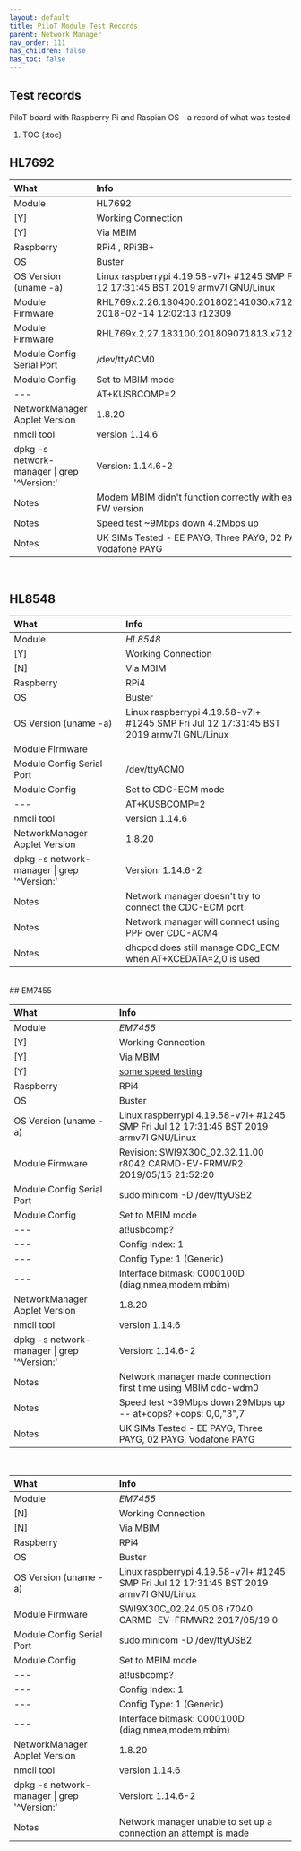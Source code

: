 ```yaml
---
layout: default
title: PiloT Module Test Records
parent: Network Manager
nav_order: 111
has_children: false
has_toc: false
---
```


## Test records
PiloT board with Raspberry Pi and Raspian OS - a record of what was tested

1. TOC
{:toc}

## HL7692  

| **What**                      | **Info** |
|:----                          |:---- |  
| Module                        | HL7692 |
|  [Y]                          | Working Connection |
|  [Y]                          | Via MBIM |
| Raspberry                     | RPi4 , RPi3B+ |
| OS                            | Buster |
| OS Version (uname -a)         | Linux raspberrypi 4.19.58-v7l+ #1245 SMP Fri Jul 12 17:31:45 BST 2019 armv7l GNU/Linux |
| Module Firmware               | RHL769x.2.26.180400.201802141030.x7120m_1 2018-02-14 12:02:13 r12309 |
| Module Firmware               | RHL769x.2.27.183100.201809071813.x7120m_3  |
| Module Config Serial Port     | /dev/ttyACM0  |
| Module Config                 | Set to MBIM mode
| ---                           |  AT+KUSBCOMP=2 |  
| NetworkManager Applet Version | 1.8.20 |
| nmcli tool                    | version 1.14.6 |
| dpkg -s network-manager \| grep '^Version:' | Version: 1.14.6-2 |
| Notes                         | Modem MBIM didn't function correctly with earlier FW version |
| Notes                         | Speed test ~9Mbps down 4.2Mbps up |
| Notes                         | UK SIMs Tested - EE PAYG, Three PAYG, 02 PAYG, Vodafone PAYG | 


<br/>

## HL8548  

| **What**                      | **Info** |
|:----                          |:---- |  
| Module                        | *HL8548* |
|  [Y]                          | Working Connection |
|  [N]                          | Via MBIM |
| Raspberry                     | RPi4 |
| OS                            | Buster |
| OS Version (uname -a)         | Linux raspberrypi 4.19.58-v7l+ #1245 SMP Fri Jul 12 17:31:45 BST 2019 armv7l GNU/Linux |
| Module Firmware               |   |
| Module Config Serial Port     | /dev/ttyACM0  |
| Module Config                 |  Set to CDC-ECM mode
| ---                           |   AT+KUSBCOMP=2 | 
| nmcli tool                    | version 1.14.6 |
| NetworkManager Applet Version | 1.8.20 |
| dpkg -s network-manager \| grep '^Version:' | Version: 1.14.6-2 |
| Notes | Network manager doesn't try to connect the CDC-ECM port |
| Notes | Network manager will connect using PPP over CDC-ACM4 | 
| Notes | dhcpcd does still manage CDC_ECM when AT+XCEDATA=2,0 is used |

  

<br/>
## EM7455


| **What** | **Info** |
|:---- |:---- |  
| Module | *EM7455* |
|  [Y] | Working Connection |
|  [Y] | Via MBIM |
|  [Y] | [some speed testing](./speedtests/Rpi4EM7455_uPilot_USB3_threeNetwork_2019-08-13-111021_1920x1200_scrot.png) 
| Raspberry | RPi4 |
| OS | Buster |
| OS Version (uname -a) | Linux raspberrypi 4.19.58-v7l+ #1245 SMP Fri Jul 12 17:31:45 BST 2019 armv7l GNU/Linux |
| Module Firmware | Revision: SWI9X30C_02.32.11.00 r8042 CARMD-EV-FRMWR2 2019/05/15 21:52:20 |
| Module Config Serial Port | sudo minicom -D /dev/ttyUSB2 |
| Module Config |  Set to MBIM mode |
| --- |  at!usbcomp? 
| --- | Config Index: 1                                                                 
| --- | Config Type:  1 (Generic)                                                       
| --- | Interface bitmask: 0000100D (diag,nmea,modem,mbim)   |  
| NetworkManager Applet Version | 1.8.20 |
| nmcli tool | version 1.14.6 |
| dpkg -s network-manager \| grep '^Version:' | Version: 1.14.6-2 |
| Notes | Network manager made connection first time using MBIM cdc-wdm0
| Notes | Speed test ~39Mbps down 29Mbps up -- at+cops? +cops: 0,0,"3",7 |
| Notes | UK SIMs Tested - EE PAYG, Three PAYG, 02 PAYG, Vodafone PAYG |

<br/>


| **What** | **Info** |
|:---- |:---- |  
| Module | *EM7455* |
|  [N] | Working Connection |
|  [N] | Via MBIM |
| Raspberry | RPi4 |
| OS | Buster |
| OS Version (uname -a) | Linux raspberrypi 4.19.58-v7l+ #1245 SMP Fri Jul 12 17:31:45 BST 2019 armv7l GNU/Linux |
| Module Firmware | SWI9X30C_02.24.05.06 r7040 CARMD-EV-FRMWR2 2017/05/19 0 |
| Module Config Serial Port | sudo minicom -D /dev/ttyUSB2 |
| Module Config |  Set to MBIM mode |
| --- |  at!usbcomp? 
| --- | Config Index: 1                                                                 
| --- | Config Type:  1 (Generic)                                                       
| --- | Interface bitmask: 0000100D (diag,nmea,modem,mbim)   |  
| NetworkManager Applet Version | 1.8.20 |
| nmcli tool | version 1.14.6 |
| dpkg -s network-manager \| grep '^Version:' | Version: 1.14.6-2 |
| Notes | Network manager unable to set up a connection an attempt is made



<br/>



